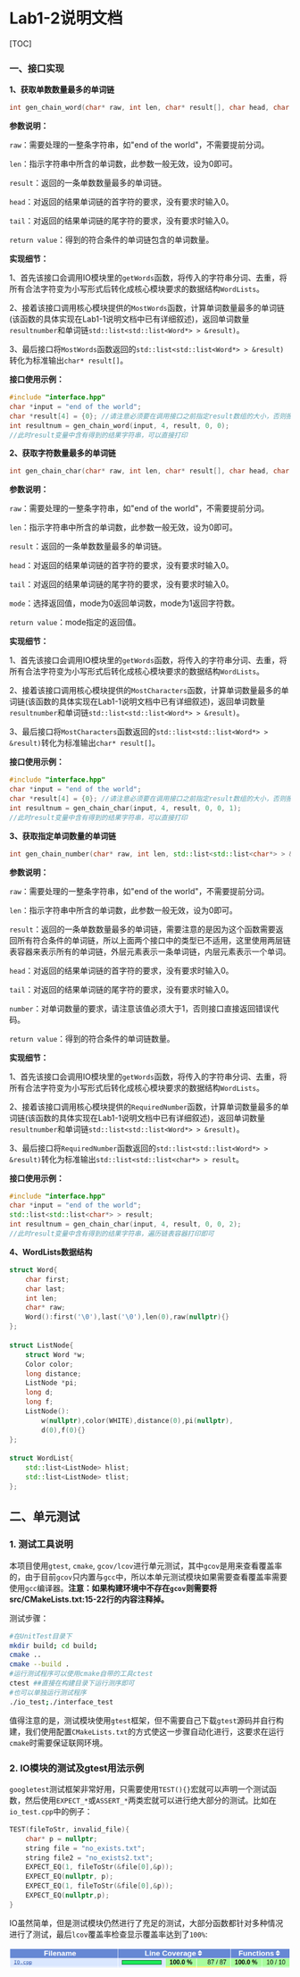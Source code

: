 # Lab1-2说明文档

[TOC]

### 一、接口实现

**1、获取单数数量最多的单词链**

```c++
int gen_chain_word(char* raw, int len, char* result[], char head, char tail);
```

**参数说明：**

`raw`：需要处理的一整条字符串，如"end of the world"，不需要提前分词。

`len`：指示字符串中所含的单词数，此参数一般无效，设为0即可。

`result`：返回的一条单数数量最多的单词链。

`head`：对返回的结果单词链的首字符的要求，没有要求时输入0。

`tail`：对返回的结果单词链的尾字符的要求，没有要求时输入0。

`return value`：得到的符合条件的单词链包含的单词数量。

**实现细节：**

1、首先该接口会调用IO模块里的`getWords`函数，将传入的字符串分词、去重，将所有合法字符变为小写形式后转化成核心模块要求的数据结构`WordLists`。

2、接着该接口调用核心模块提供的`MostWords`函数，计算单词数量最多的单词链(该函数的具体实现在Lab1-1说明文档中已有详细叙述)，返回单词数量`resultnumber`和单词链`std::list<std::list<Word*> > &result)`。

3、最后接口将`MostWords`函数返回的`std::list<std::list<Word*> > &result)`转化为标准输出`char* result[]`。

**接口使用示例：**

```c++
#include "interface.hpp"
char *input = "end of the world";
char *result[4] = {0}; //请注意必须要在调用接口之前指定result数组的大小，否则报错
int resultnum = gen_chain_word(input, 4, result, 0, 0);
//此时result变量中含有得到的结果字符串，可以直接打印
```

**2、获取字符数量最多的单词链**

```cpp
int gen_chain_char(char* raw, int len, char* result[], char head, char tail, char mode);
```

**参数说明：**

`raw`：需要处理的一整条字符串，如"end of the world"，不需要提前分词。

`len`：指示字符串中所含的单词数，此参数一般无效，设为0即可。

`result`：返回的一条单数数量最多的单词链。

`head`：对返回的结果单词链的首字符的要求，没有要求时输入0。

`tail`：对返回的结果单词链的尾字符的要求，没有要求时输入0。

`mode`：选择返回值，mode为0返回单词数，mode为1返回字符数。

`return value`：mode指定的返回值。

**实现细节：**

1、首先该接口会调用IO模块里的`getWords`函数，将传入的字符串分词、去重，将所有合法字符变为小写形式后转化成核心模块要求的数据结构`WordLists`。

2、接着该接口调用核心模块提供的`MostCharacters`函数，计算单词数量最多的单词链(该函数的具体实现在Lab1-1说明文档中已有详细叙述)，返回单词数量`resultnumber`和单词链`std::list<std::list<Word*> > &result)`。

3、最后接口将`MostCharacters`函数返回的`std::list<std::list<Word*> > &result)`转化为标准输出`char* result[]`。

**接口使用示例：**

```c++
#include "interface.hpp"
char *input = "end of the world";
char *result[4] = {0}; //请注意必须要在调用接口之前指定result数组的大小，否则报错
int resultnum = gen_chain_char(input, 4, result, 0, 0, 1);
//此时result变量中含有得到的结果字符串，可以直接打印
```

**3、获取指定单词数量的单词链**

```cpp
int gen_chain_number(char* raw, int len, std::list<std::list<char*> > &result, char head, char tail, int number);
```

**参数说明：**

`raw`：需要处理的一整条字符串，如"end of the world"，不需要提前分词。

`len`：指示字符串中所含的单词数，此参数一般无效，设为0即可。

`result`：返回的一条单数数量最多的单词链，需要注意的是因为这个函数需要返回所有符合条件的单词链，所以上面两个接口中的类型已不适用，这里使用两层链表容器来表示所有的单词链，外层元素表示一条单词链，内层元素表示一个单词。

`head`：对返回的结果单词链的首字符的要求，没有要求时输入0。

`tail`：对返回的结果单词链的尾字符的要求，没有要求时输入0。

`number`：对单词数量的要求，请注意该值必须大于1，否则接口直接返回错误代码。

`return value`：得到的符合条件的单词链数量。

**实现细节：**

1、首先该接口会调用IO模块里的`getWords`函数，将传入的字符串分词、去重，将所有合法字符变为小写形式后转化成核心模块要求的数据结构`WordLists`。

2、接着该接口调用核心模块提供的`RequiredNumber`函数，计算单词数量最多的单词链(该函数的具体实现在Lab1-1说明文档中已有详细叙述)，返回单词数量`resultnumber`和单词链`std::list<std::list<Word*> > &result)`。

3、最后接口将`RequiredNumber`函数返回的`std::list<std::list<Word*> > &result)`转化为标准输出`std::list<std::list<char*> > result`。

**接口使用示例：**

```c++
#include "interface.hpp"
char *input = "end of the world";
std::list<std::list<char*> > result;
int resultnum = gen_chain_char(input, 4, result, 0, 0, 2);
//此时result变量中含有得到的结果字符串，遍历链表容器打印即可
```

**4、WordLists数据结构**

```c++
struct Word{
    char first;
    char last;
    int len;
    char* raw;
    Word():first('\0'),last('\0'),len(0),raw(nullptr){}
};

struct ListNode{
	struct Word *w;
	Color color;
	long distance;
	ListNode *pi;
	long d;
	long f;
    ListNode():
        w(nullptr),color(WHITE),distance(0),pi(nullptr),
        d(0),f(0){}
};

struct WordList{
    std::list<ListNode> hlist;
    std::list<ListNode> tlist;
};
```

## 二、单元测试

### 1. 测试工具说明

本项目使用`gtest`, `cmake`, `gcov/lcov`进行单元测试，其中`gcov`是用来查看覆盖率的，由于目前`gcov`只内置与`gcc`中，所以本单元测试模块如果需要查看覆盖率需要使用`gcc`编译器。**注意：如果构建环境中不存在`gcov`则需要将src/CMakeLists.txt:15-22行的内容注释掉。**

测试步骤：

```bash
#在UnitTest目录下
mkdir build; cd build;
cmake ..
cmake --build .
#运行测试程序可以使用cmake自带的工具ctest
ctest ##直接在构建目录下运行测序即可
#也可以单独运行测试程序
./io_test;./interface_test
```

值得注意的是，测试模块使用`gtest`框架，但不需要自己下载`gtest`源码并自行构建，我们使用配置`CMakeLists.txt`的方式使这一步骤自动化进行，这要求在运行`cmake`时需要保证联网环境。

### 2. IO模块的测试及gtest用法示例

`googletest`测试框架非常好用，只需要使用`TEST(){}`宏就可以声明一个测试函数，然后使用`EXPECT_*`或`ASSERT_*`两类宏就可以进行绝大部分的测试。比如在`io_test.cpp`中的例子：

```C++
TEST(fileToStr, invalid_file){
    char* p = nullptr;
    string file = "no_exists.txt";
    string file2 = "no_exists2.txt";
    EXPECT_EQ(1, fileToStr(&file[0],&p));
    EXPECT_EQ(nullptr, p);
    EXPECT_EQ(1, fileToStr(&file[0],&p));
    EXPECT_EQ(nullptr,p);
}
```

IO虽然简单，但是测试模块仍然进行了充足的测试，大部分函数都针对多种情况进行了测试，最后`lcov`覆盖率检查显示覆盖率达到了`100%`:

![](./io_coverage.png)

